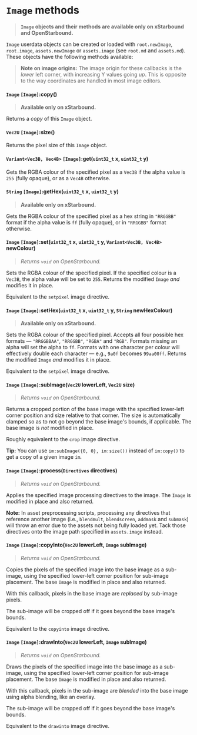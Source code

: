 # `Image` methods

> **`Image` objects and their methods are available only on xStarbound and OpenStarbound.**

`Image` userdata objects can be created or loaded with `root.newImage`, `root.image`, `assets.newImage` or `assets.image` (see `root.md` and `assets.md`). These objects have the following methods available:

> **Note on image origins:** The image origin for these callbacks is the *lower* left corner, with increasing Y values going *up*. This is opposite to the way coordinates are handled in most image editors.

#### `Image` `[Image]`:copy()

> **Available only on xStarbound.**

Returns a *copy* of this `Image` object.

#### `Vec2U` `[Image]`:size()

Returns the pixel size of this `Image` object.

#### `Variant<Vec3B, Vec4B>` `[Image]`:get(`uint32_t` x, `uint32_t` y)

Gets the RGBA colour of the specified pixel as a `Vec3B` if the alpha value is `255` (fully opaque), or as a `Vec4B` otherwise.

#### `String` `[Image]`:getHex(`uint32_t` x, `uint32_t` y)

> **Available only on xStarbound.**

Gets the RGBA colour of the specified pixel as a hex string in `"RRGGBB"` format if the alpha value is `ff` (fully opaque), or in `"RRGGBB"` format otherwise.

#### `Image` `[Image]`:set(`uint32_t` x, `uint32_t` y, `Variant<Vec3B, Vec4B>` newColour)

> *Returns `void` on OpenStarbound.*

Sets the RGBA colour of the specified pixel. If the specified colour is a `Vec3B`, the alpha value will be set to `255`. Returns the modified `Image` *and* modifies it in place.

Equivalent to the `setpixel` image directive.

#### `Image` `[Image]`:setHex(`uint32_t` x, `uint32_t` y, `String` newHexColour)

> **Available only on xStarbound.**

Sets the RGBA colour of the specified pixel. Accepts all four possible hex formats — `"RRGGBBAA"`, `"RRGGBB"`, `"RGBA"` and `"RGB"`. Formats missing an alpha will set the alpha to `ff`. Formats with one character per colour will effectively double each character — e.g., `9a0f` becomes `99aa00ff`. Returns the modified `Image` *and* modifies it in place.

Equivalent to the `setpixel` image directive.

#### `Image` `[Image]`:subImage(`Vec2U` lowerLeft, `Vec2U` size)

> *Returns `void` on OpenStarbound.*

Returns a cropped portion of the base image with the specified lower-left corner position and size relative to that corner. The size is automatically clamped so as to not go beyond the base image's bounds, if applicable. The base image is *not* modified in place.

Roughly equivalent to the `crop` image directive.

**Tip:** You can use `im:subImage({0, 0}, im:size())` instead of `im:copy()` to get a copy of a given image `im`.

#### `Image` `[Image]`:process(`Directives` directives)

> *Returns `void` on OpenStarbound.*

Applies the specified image processing directives to the image. The `Image` is modified in place and also returned.

**Note:** In asset preprocessing scripts, processing any directives that reference another image (i.e., `blendmult`, `blendscreen`, `addmask` and `submask`) will throw an error due to the assets not being fully loaded yet. Tack those directives onto the image path specified in `assets.image` instead.

#### `Image` `[Image]`:copyInto(`Vec2U` lowerLeft, `Image` subImage)

> *Returns `void` on OpenStarbound.*

Copies the pixels of the specified image into the base image as a sub-image, using the specified lower-left corner position for sub-image placement. The base `Image` is modified in place and also returned.

With this callback, pixels in the base image are *replaced* by sub-image pixels.

The sub-image will be cropped off if it goes beyond the base image's bounds.

Equivalent to the `copyinto` image directive.

#### `Image` `[Image]`:drawInto(`Vec2U` lowerLeft, `Image` subImage)

> *Returns `void` on OpenStarbound.*

Draws the pixels of the specified image into the base image as a sub-image, using the specified lower-left corner position for sub-image placement. The base `Image` is modified in place and also returned.

With this callback, pixels in the sub-image are *blended* into the base image using alpha blending, like an overlay.

The sub-image will be cropped off if it goes beyond the base image's bounds.

Equivalent to the `drawinto` image directive.